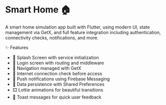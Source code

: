 # Smart Home 🏠

A smart home simulation app built with Flutter, using modern UI, state management via GetX, and full feature integration including authentication, connectivity checks, notifications, and more.

 ✨ Features
- 🚀 Splash Screen with service initialization
- 🔐 Login screen with routing and middleware
- 🧭 Navigation managed with GetX
- 📡 Internet connection check before access
- 🔔 Push notifications using Firebase Messaging
- 💾 Data persistence with Shared Preferences
- 🎞️ Lottie animations for beautiful transitions
- 📢 Toast messages for quick user feedback
